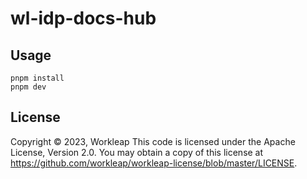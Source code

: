 # wl-idp-docs-hub

## Usage

```
pnpm install
pnpm dev
```

## License

Copyright © 2023, Workleap This code is licensed under the Apache License, Version 2.0. You may obtain a copy of this license at https://github.com/workleap/workleap-license/blob/master/LICENSE.
